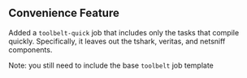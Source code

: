 Convenience Feature
-------------------

Added a `toolbelt-quick` job that includes only the tasks that compile quickly.  Specifically, it leaves out the tshark, veritas, and netsniff components.

Note: you still need to include the base `toolbelt` job template
